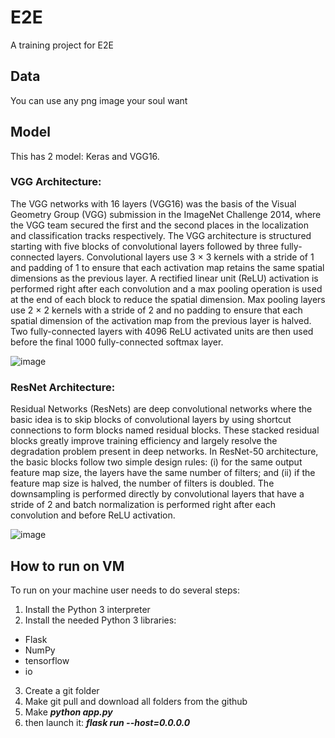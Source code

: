 # E2E
A training project for E2E
## Data
You can use any png image your soul want
## Model
This has 2 model: Keras and VGG16.
### VGG Architecture: 
The VGG networks with 16
layers (VGG16) was the basis of the Visual Geometry Group (VGG) submission in the ImageNet Challenge 2014, where the VGG team secured the
first and the second places in the localization and classification tracks respectively.
The VGG architecture is structured starting with five blocks of convolutional layers followed by three fully-connected layers. Convolutional layers use 3 × 3 kernels with a stride of 1 and padding of 1 to ensure that each activation map retains the same spatial dimensions as the previous layer. A rectified linear unit (ReLU) activation is performed right after each convolution and a max pooling operation is used at the end of each block to reduce the spatial dimension. Max pooling layers use 2 × 2 kernels with a stride of 2 and no padding to ensure that each spatial dimension of the activation map from the previous layer is halved. Two fully-connected layers with 4096 ReLU activated units are then used before the final 1000 fully-connected softmax layer.


![image](https://user-images.githubusercontent.com/35465478/172067956-804c9b4a-7468-4d1e-908c-964eb9f7397e.png)

### ResNet Architecture: 
Residual Networks (ResNets) are deep convolutional networks where the basic idea is to skip blocks of convolutional layers by using shortcut connections to form blocks named residual blocks. These stacked residual blocks greatly improve training efficiency and largely resolve the degradation problem present in deep networks. In ResNet-50 architecture, the basic blocks follow two simple design rules: (i) for the same output feature map size, the layers have the same number of filters; and (ii) if the feature map size is halved, the number of filters is doubled. The downsampling is performed directly by convolutional layers that have a stride of 2 and batch normalization is performed right after each convolution and before ReLU activation.

![image](https://user-images.githubusercontent.com/35465478/172068069-a95d3816-26ca-4af3-810e-63e8b03dbcbb.png)

## How to run on VM
To run on your machine user needs to do several steps:

 1. Install	the Python 3 interpreter
 2. Install the needed Python 3 libraries: 
  - Flask
  - NumPy
  - tensorflow
  - io
 3. Create a git folder
 4. Make git pull and download all folders from the github
 5. Make ***python app.py*** 
 6. then launch it: ***flask run --host=0.0.0.0***
